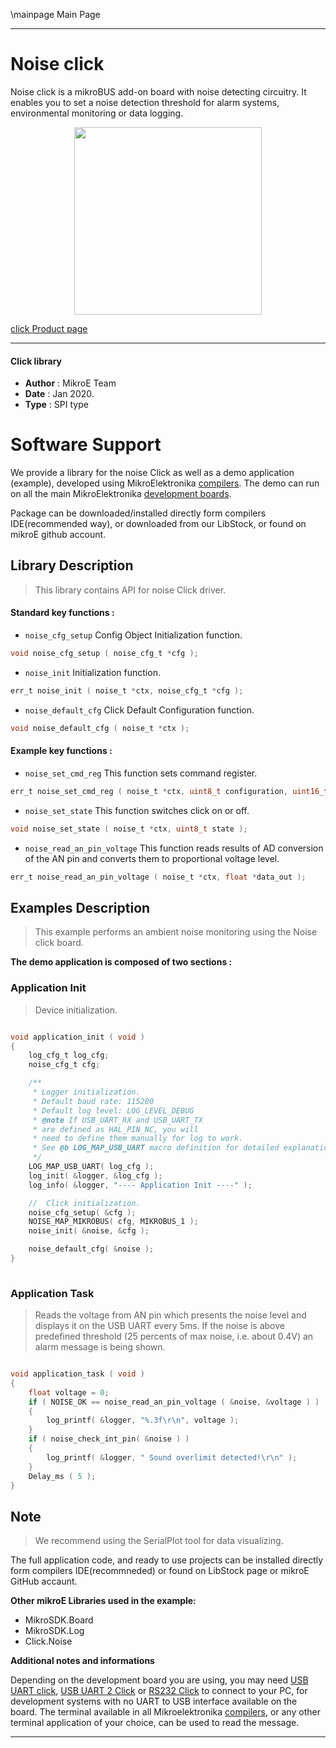 \mainpage Main Page
 
---
# Noise click

Noise click is a mikroBUS add-on board with noise detecting circuitry. It enables you to set a noise detection threshold for alarm systems, environmental monitoring or data logging.

<p align="center">
  <img src="https://download.mikroe.com/images/click_for_ide/noise_click.png" height=300px>
</p>

[click Product page](https://www.mikroe.com/noise-click)

---


#### Click library 

- **Author**        : MikroE Team
- **Date**          : Jan 2020.
- **Type**          : SPI type


# Software Support

We provide a library for the noise Click 
as well as a demo application (example), developed using MikroElektronika 
[compilers](https://shop.mikroe.com/compilers). 
The demo can run on all the main MikroElektronika [development boards](https://shop.mikroe.com/development-boards).

Package can be downloaded/installed directly form compilers IDE(recommended way), or downloaded from our LibStock, or found on mikroE github account. 

## Library Description

> This library contains API for noise Click driver.

#### Standard key functions :

- `noise_cfg_setup` Config Object Initialization function.
```c
void noise_cfg_setup ( noise_cfg_t *cfg ); 
```

- `noise_init` Initialization function.
```c
err_t noise_init ( noise_t *ctx, noise_cfg_t *cfg );
```

- `noise_default_cfg` Click Default Configuration function.
```c
void noise_default_cfg ( noise_t *ctx );
```

#### Example key functions :

- `noise_set_cmd_reg` This function sets command register.
```c
err_t noise_set_cmd_reg ( noise_t *ctx, uint8_t configuration, uint16_t threshold );
```

- `noise_set_state` This function switches click on or off.
```c
void noise_set_state ( noise_t *ctx, uint8_t state );
```

- `noise_read_an_pin_voltage` This function reads results of AD conversion of the AN pin and converts them to proportional voltage level.
```c
err_t noise_read_an_pin_voltage ( noise_t *ctx, float *data_out );
```

## Examples Description

> This example performs an ambient noise monitoring using the Noise click board.

**The demo application is composed of two sections :**

### Application Init 

> Device initialization.

```c

void application_init ( void )
{
    log_cfg_t log_cfg;
    noise_cfg_t cfg;

    /** 
     * Logger initialization.
     * Default baud rate: 115200
     * Default log level: LOG_LEVEL_DEBUG
     * @note If USB_UART_RX and USB_UART_TX 
     * are defined as HAL_PIN_NC, you will 
     * need to define them manually for log to work. 
     * See @b LOG_MAP_USB_UART macro definition for detailed explanation.
     */
    LOG_MAP_USB_UART( log_cfg );
    log_init( &logger, &log_cfg );
    log_info( &logger, "---- Application Init ----" );

    //  Click initialization.
    noise_cfg_setup( &cfg );
    NOISE_MAP_MIKROBUS( cfg, MIKROBUS_1 );
    noise_init( &noise, &cfg );

    noise_default_cfg( &noise );
}
  
```

### Application Task

> Reads the voltage from AN pin which presents the noise level and displays it
on the USB UART every 5ms. If the noise is above predefined threshold
(25 percents of max noise, i.e. about 0.4V) an alarm message is being shown. 

```c

void application_task ( void )
{
    float voltage = 0;
    if ( NOISE_OK == noise_read_an_pin_voltage ( &noise, &voltage ) )
    {
        log_printf( &logger, "%.3f\r\n", voltage );
    }
    if ( noise_check_int_pin( &noise ) )
    {
        log_printf( &logger, " Sound overlimit detected!\r\n" );
    }
    Delay_ms ( 5 );
}

```

## Note

> We recommend using the SerialPlot tool for data visualizing.

The full application code, and ready to use projects can be  installed directly form compilers IDE(recommneded) or found on LibStock page or mikroE GitHub accaunt.

**Other mikroE Libraries used in the example:** 

- MikroSDK.Board
- MikroSDK.Log
- Click.Noise

**Additional notes and informations**

Depending on the development board you are using, you may need 
[USB UART click](https://shop.mikroe.com/usb-uart-click), 
[USB UART 2 Click](https://shop.mikroe.com/usb-uart-2-click) or 
[RS232 Click](https://shop.mikroe.com/rs232-click) to connect to your PC, for 
development systems with no UART to USB interface available on the board. The 
terminal available in all Mikroelektronika 
[compilers](https://shop.mikroe.com/compilers), or any other terminal application 
of your choice, can be used to read the message.



---
